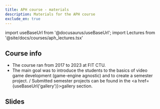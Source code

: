 ```yaml
---
title: APH course - materials
description: Materials for the APH course
exclude_en: true
---
```


import useBaseUrl from '@docusaurus/useBaseUrl';
import Lectures from '@site/docs/courses/aph_lectures.tsx'

## Course info
- The course ran from 2017 to 2023 at FIT CTU.
- The main goal was to introduce the students to the basics of video game development (game-engine agnostic) and to create a semester project.
/ Submitted semester projects can be found in the <a href={useBaseUrl('gallery')}>gallery</a> section.

## Slides
<Lectures />